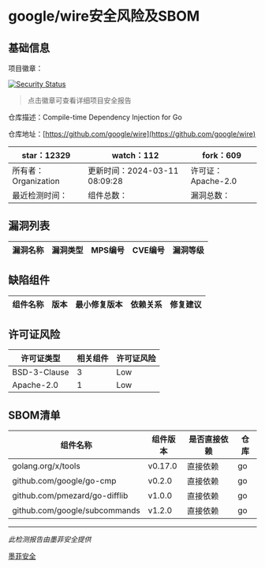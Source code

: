 # google/wire安全风险及SBOM

## 基础信息

项目徽章：

[![Security Status](https://www.murphysec.com/platform3/v31/badge/1785376627007672320.svg)](https://www.murphysec.com/console/report/1692962932844810240/1785376627007672320)

> 点击徽章可查看详细项目安全报告

仓库描述：Compile-time Dependency Injection for Go

仓库地址：[https://github.com/google/wire](https://github.com/google/wire)

| star：12329 | watch：112 | fork：609 |
| ----------- | -------------- | ------------ |
| 所有者：Organization | 更新时间：2024-03-11 08:09:28 | 许可证：Apache-2.0 |
| 最近检测时间： | 组件总数： | 漏洞总数： |




## 漏洞列表

| 漏洞名称 | 漏洞类型 | MPS编号 | CVE编号 | 漏洞等级 |
| ------- | ------ | ------- | ------ | ----- |





## 缺陷组件

| 组件名称 | 版本 | 最小修复版本 | 依赖关系 | 修复建议 |
| -------- | ---- | ------------ | -------- | -------- |





## 许可证风险

| 许可证类型 | 相关组件 | 许可证风险 |
| ---------- | -------- | ---------- |
|BSD-3-Clause|3|Low|
|Apache-2.0|1|Low|




## SBOM清单

| 组件名称 | 组件版本 | 是否直接依赖 | 仓库 |
| -------- | -------- | ------------ | ---- |
|golang.org/x/tools|v0.17.0|直接依赖|go|
|github.com/google/go-cmp|v0.2.0|直接依赖|go|
|github.com/pmezard/go-difflib|v1.0.0|直接依赖|go|
|github.com/google/subcommands|v1.2.0|直接依赖|go|


------

*此检测报告由墨菲安全提供*

[墨菲安全](www.murphysec.com)